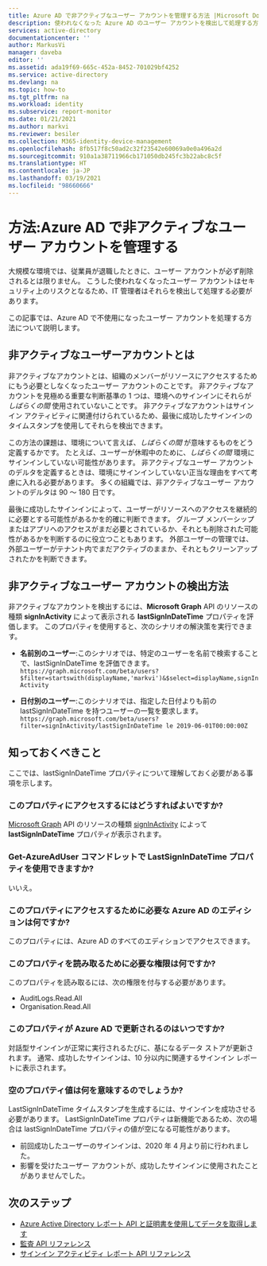 ```yaml
---
title: Azure AD で非アクティブなユーザー アカウントを管理する方法 |Microsoft Docs
description: 使われなくなった Azure AD のユーザー アカウントを検出して処理する方法について説明します
services: active-directory
documentationcenter: ''
author: MarkusVi
manager: daveba
editor: ''
ms.assetid: ada19f69-665c-452a-8452-701029bf4252
ms.service: active-directory
ms.devlang: na
ms.topic: how-to
ms.tgt_pltfrm: na
ms.workload: identity
ms.subservice: report-monitor
ms.date: 01/21/2021
ms.author: markvi
ms.reviewer: besiler
ms.collection: M365-identity-device-management
ms.openlocfilehash: 8fb517f8c50ad2c32f23542e60069a0e0a496a2d
ms.sourcegitcommit: 910a1a38711966cb171050db245fc3b22abc8c5f
ms.translationtype: HT
ms.contentlocale: ja-JP
ms.lasthandoff: 03/19/2021
ms.locfileid: "98660666"
---
```

# <a name="how-to-manage-inactive-user-accounts-in-azure-ad"></a>方法:Azure AD で非アクティブなユーザー アカウントを管理する

大規模な環境では、従業員が退職したときに、ユーザー アカウントが必ず削除されるとは限りません。 こうした使われなくなったユーザー アカウントはセキュリティ上のリスクとなるため、IT 管理者はそれらを検出して処理する必要があります。

この記事では、Azure AD で不使用になったユーザー アカウントを処理する方法について説明します。 

## <a name="what-are-inactive-user-accounts"></a>非アクティブなユーザーアカウントとは

非アクティブなアカウントとは、組織のメンバーがリソースにアクセスするためにもう必要としなくなったユーザー アカウントのことです。 非アクティブなアカウントを見極める重要な判断基準の 1 つは、環境へのサインインにそれらが *しばらくの間* 使用されていないことです。 非アクティブなアカウントはサインイン アクティビティに関連付けられているため、最後に成功したサインインのタイムスタンプを使用してそれらを検出できます。 

この方法の課題は、環境について言えば、*しばらくの間* が意味するものをどう定義するかです。 たとえば、ユーザーが休暇中のために、*しばらくの間* 環境にサインインしていない可能性があります。 非アクティブなユーザー アカウントのデルタを定義するときは、環境にサインインしていない正当な理由をすべて考慮に入れる必要があります。 多くの組織では、非アクティブなユーザー アカウントのデルタは 90 ～ 180 日です。 

最後に成功したサインインによって、ユーザーがリソースへのアクセスを継続的に必要とする可能性があるかを的確に判断できます。  グループ メンバーシップまたはアプリへのアクセスがまだ必要とされているか、それとも削除された可能性があるかを判断するのに役立つこともあります。 外部ユーザーの管理では、外部ユーザーがテナント内でまだアクティブのままか、それともクリーンアップされたかを判断できます。 

    
## <a name="how-to-detect-inactive-user-accounts"></a>非アクティブなユーザー アカウントの検出方法

非アクティブなアカウントを検出するには、**Microsoft Graph** API のリソースの種類 **signInActivity** によって表示される **lastSignInDateTime** プロパティを評価します。 このプロパティを使用すると、次のシナリオの解決策を実行できます。

- **名前別のユーザー**:このシナリオでは、特定のユーザーを名前で検索することで、lastSignInDateTime を評価できます。`https://graph.microsoft.com/beta/users?$filter=startswith(displayName,'markvi')&$select=displayName,signInActivity`

- **日付別のユーザー**:このシナリオでは、指定した日付よりも前の lastSignInDateTime を持つユーザーの一覧を要求します。 `https://graph.microsoft.com/beta/users?filter=signInActivity/lastSignInDateTime le 2019-06-01T00:00:00Z`






## <a name="what-you-need-to-know"></a>知っておくべきこと

ここでは、lastSignInDateTime プロパティについて理解しておく必要がある事項を示します。

### <a name="how-can-i-access-this-property"></a>このプロパティにアクセスするにはどうすればよいですか?

[Microsoft Graph](/graph/overview?view=graph-rest-beta#whats-in-microsoft-graph) API のリソースの種類 [signInActivity](/graph/api/resources/signinactivity?view=graph-rest-beta) によって **lastSignInDateTime** プロパティが表示されます。   

### <a name="is-the-lastsignindatetime-property-available-through-the-get-azureaduser-cmdlet"></a>Get-AzureAdUser コマンドレットで LastSignInDateTime プロパティを使用できますか?

いいえ。

### <a name="what-edition-of-azure-ad-do-i-need-to-access-the-property"></a>このプロパティにアクセスするために必要な Azure AD のエディションは何ですか?

このプロパティには、Azure AD のすべてのエディションでアクセスできます。

### <a name="what-permission-do-i-need-to-read-the-property"></a>このプロパティを読み取るために必要な権限は何ですか?

このプロパティを読み取るには、次の権限を付与する必要があります。 

- AuditLogs.Read.All
- Organisation.Read.All  


### <a name="when-does-azure-ad-update-the-property"></a>このプロパティが Azure AD で更新されるのはいつですか?

対話型サインインが正常に実行されるたびに、基になるデータ ストアが更新されます。 通常、成功したサインインは、10 分以内に関連するサインイン レポートに表示されます。
 

### <a name="what-does-a-blank-property-value-mean"></a>空のプロパティ値は何を意味するのでしょうか?

LastSignInDateTime タイムスタンプを生成するには、サインインを成功させる必要があります。 LastSignInDateTime プロパティは新機能であるため、次の場合は lastSignInDateTime プロパティの値が空になる可能性があります。

- 前回成功したユーザーのサインインは、2020 年 4 月より前に行われました。
- 影響を受けたユーザー アカウントが、成功したサインインに使用されたことがありませんでした。

## <a name="next-steps"></a>次のステップ

* [Azure Active Directory レポート API と証明書を使用してデータを取得します](tutorial-access-api-with-certificates.md)
* [監査 API リファレンス](/graph/api/resources/directoryaudit?view=graph-rest-beta) 
* [サインイン アクティビティ レポート API リファレンス](/graph/api/resources/signin?view=graph-rest-beta)